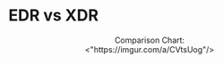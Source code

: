 <h1> EDR vs XDR </h1>

<p align="center">
Comparison Chart: <br/> <"https://imgur.com/a/CVtsUog"/><br />
